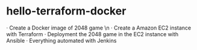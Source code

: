 # hello-terraform-docker

· Create a Docker image of 2048 game \n
· Create a Amazon EC2 instance with Terraform
· Deployment the 2048 game in the EC2 instance with Ansible
· Everything automated with Jenkins
